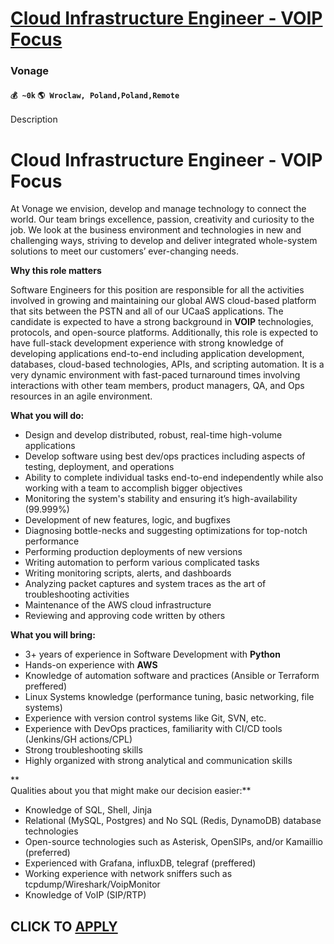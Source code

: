 # [Cloud Infrastructure Engineer - VOIP Focus](https://www.remotewlb.com/apply/cloud-infrastructure-engineer-voip-focus)  
### Vonage  
#### `💰 ~0k` `🌎 Wroclaw, Poland,Poland,Remote`  

Description

# **Cloud Infrastructure Engineer - VOIP Focus**

At Vonage we envision, develop and manage technology to connect the world. Our team brings excellence, passion, creativity and curiosity to the job. We look at the business environment and technologies in new and challenging ways, striving to develop and deliver integrated whole-system solutions to meet our customers’ ever-changing needs.  
  
  
 **Why this role matters**

Software Engineers for this position are responsible for all the activities involved in growing and maintaining our global AWS cloud-based platform that sits between the PSTN and all of our UCaaS applications. The candidate is expected to have a strong background in **VOIP** technologies, protocols, and open-source platforms. Additionally, this role is expected to have full-stack development experience with strong knowledge of developing applications end-to-end including application development, databases, cloud-based technologies, APIs, and scripting automation. It is a very dynamic environment with fast-paced turnaround times involving interactions with other team members, product managers, QA, and Ops resources in an agile environment.  
  
  
 **What you will do:**

  * Design and develop distributed, robust, real-time high-volume applications 
  * Develop software using best dev/ops practices including aspects of testing, deployment, and operations
  * Ability to complete individual tasks end-to-end independently while also working with a team to accomplish bigger objectives
  * Monitoring the system's stability and ensuring it’s high-availability (99.999%)
  * Development of new features, logic, and bugfixes
  * Diagnosing bottle-necks and suggesting optimizations for top-notch performance
  * Performing production deployments of new versions
  * Writing automation to perform various complicated tasks
  * Writing monitoring scripts, alerts, and dashboards
  * Analyzing packet captures and system traces as the art of troubleshooting activities
  * Maintenance of the AWS cloud infrastructure
  * Reviewing and approving code written by others  
  

**What you will bring:**

  * 3+ years of experience in Software Development with **Python**
  * Hands-on experience with **AWS**
  * Knowledge of automation software and practices (Ansible or Terraform preffered)
  * Linux Systems knowledge (performance tuning, basic networking, file systems)
  * Experience with version control systems like Git, SVN, etc.
  * Experience with DevOps practices, familiarity with CI/CD tools (Jenkins/GH actions/CPL)
  * Strong troubleshooting skills 
  * Highly organized with strong analytical and communication skills

**  
Qualities about you that might make our decision easier:**

  * Knowledge of SQL, Shell, Jinja
  * Relational (MySQL, Postgres) and No SQL (Redis, DynamoDB) database technologies
  * Open-source technologies such as Asterisk, OpenSIPs, and/or Kamaillio (preferred)
  * Experienced with Grafana, influxDB, telegraf (preffered)
  * Working experience with network sniffers such as tcpdump/Wireshark/VoipMonitor
  * Knowledge of VoIP (SIP/RTP)

  
## CLICK TO [APPLY](https://www.remotewlb.com/apply/cloud-infrastructure-engineer-voip-focus)

